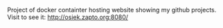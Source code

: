 Project of docker containter hosting website showing my github projects.
Visit to see it: http://osiek.zapto.org:8080/
